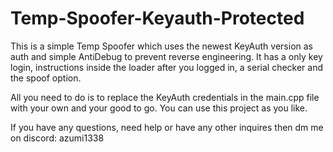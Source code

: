 # Temp-Spoofer-Keyauth-Protected

This is a simple Temp Spoofer which uses the newest KeyAuth version as auth and simple AntiDebug to prevent reverse engineering. It has a only key login, instructions inside the loader after you logged in, a serial checker and the spoof option.

All you need to do is to replace the KeyAuth credentials in the main.cpp file with your own and your good to go. You can use this project as you like.

If you have any questions, need help or have any other inquires then dm me on discord: azumi1338
